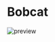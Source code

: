 # Bobcat
![preview](https://github.com/mister-arun-kumar-mishra/bobcat/blob/main/media/preview.gif)
